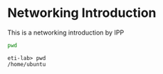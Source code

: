 # Networking Introduction

This is a networking introduction by IPP

```bash
pwd
```

```console
eti-lab> pwd
/home/ubuntu
```
